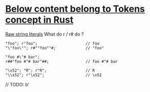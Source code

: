 # [Below content belong to Tokens concept in Rust](https://doc.rust-lang.org/reference/tokens.html#tokens)




[Raw string literals](https://doc.rust-lang.org/reference/tokens.html#raw-string-literals)
What do r / r# do ? 

```
"foo"; r"foo";                     // foo
"\"foo\""; r#""foo""#;             // "foo"

"foo #\"# bar";
r##"foo #"# bar"##;                // foo #"# bar

"\x52"; "R"; r"R";                 // R
"\\x52"; r"\x52";                  // \x52
```


// TODO: b'